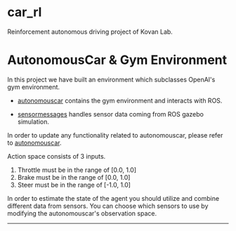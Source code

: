 # car_rl
Reinforcement autonomous driving project of Kovan Lab.

# AutonomousCar & Gym Environment

In this project we have built an environment which subclasses OpenAI's gym environment. 

* [autonomouscar](./autonomouscar.py) contains the gym environment and interacts with ROS.

* [sensormessages](./sensormessages.py) handles sensor data coming from ROS gazebo simulation.

In order to update any functionality related to autonomouscar, please refer to [autonomouscar](./autonomouscar.py).

Action space consists of 3 inputs.
1. Throttle must be in the range of [0.0, 1.0]
2. Brake must be in the range of [0.0, 1.0]
3. Steer must be in the range of [-1.0, 1.0]
   
In order to estimate the state of the agent you should utilize and combine different data from sensors. You can choose which sensors to use by modifying the autonomouscar's observation space.

***

